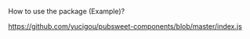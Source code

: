 How to use the package (Example)?

https://github.com/yucigou/pubsweet-components/blob/master/index.js